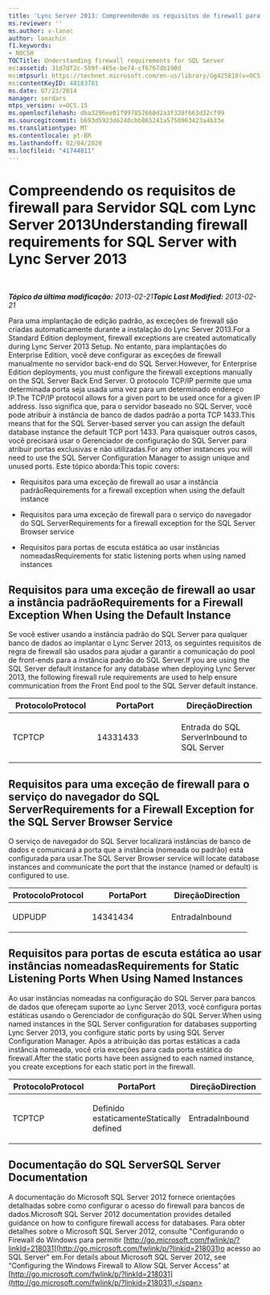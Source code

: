 ```yaml
---
title: 'Lync Server 2013: Compreendendo os requisitos de firewall para Servidor SQL'
ms.reviewer: ''
ms.author: v-lanac
author: lanachin
f1.keywords:
- NOCSH
TOCTitle: Understanding firewall requirements for SQL Server
ms:assetid: 31d7df2c-589f-465e-be74-cf6767db190d
ms:mtpsurl: https://technet.microsoft.com/en-us/library/Gg425818(v=OCS.15)
ms:contentKeyID: 48183781
ms.date: 07/23/2014
manager: serdars
mtps_version: v=OCS.15
ms.openlocfilehash: dba3296ee01f997857660d2a3f328f663d32cf99
ms.sourcegitcommit: b693d5923d6240cbb865241a5750963423a4b33e
ms.translationtype: MT
ms.contentlocale: pt-BR
ms.lasthandoff: 02/04/2020
ms.locfileid: "41744811"
---
```

<div data-xmlns="http://www.w3.org/1999/xhtml">

<div class="topic" data-xmlns="http://www.w3.org/1999/xhtml" data-msxsl="urn:schemas-microsoft-com:xslt" data-cs="http://msdn.microsoft.com/en-us/">

<div data-asp="http://msdn2.microsoft.com/asp">

# <a name="understanding-firewall-requirements-for-sql-server-with-lync-server-2013"></a><span data-ttu-id="7cffb-102">Compreendendo os requisitos de firewall para Servidor SQL com Lync Server 2013</span><span class="sxs-lookup"><span data-stu-id="7cffb-102">Understanding firewall requirements for SQL Server with Lync Server 2013</span></span>

</div>

<div id="mainSection">

<div id="mainBody">

<span> </span>

<span data-ttu-id="7cffb-103">_**Tópico da última modificação:** 2013-02-21_</span><span class="sxs-lookup"><span data-stu-id="7cffb-103">_**Topic Last Modified:** 2013-02-21_</span></span>

<span data-ttu-id="7cffb-104">Para uma implantação de edição padrão, as exceções de firewall são criadas automaticamente durante a instalação do Lync Server 2013.</span><span class="sxs-lookup"><span data-stu-id="7cffb-104">For a Standard Edition deployment, firewall exceptions are created automatically during Lync Server 2013 Setup.</span></span> <span data-ttu-id="7cffb-105">No entanto, para implantações do Enterprise Edition, você deve configurar as exceções de firewall manualmente no servidor back-end do SQL Server.</span><span class="sxs-lookup"><span data-stu-id="7cffb-105">However, for Enterprise Edition deployments, you must configure the firewall exceptions manually on the SQL Server Back End Server.</span></span> <span data-ttu-id="7cffb-106">O protocolo TCP/IP permite que uma determinada porta seja usada uma vez para um determinado endereço IP.</span><span class="sxs-lookup"><span data-stu-id="7cffb-106">The TCP/IP protocol allows for a given port to be used once for a given IP address.</span></span> <span data-ttu-id="7cffb-107">Isso significa que, para o servidor baseado no SQL Server, você pode atribuir à instância de banco de dados padrão a porta TCP 1433.</span><span class="sxs-lookup"><span data-stu-id="7cffb-107">This means that for the SQL Server-based server you can assign the default database instance the default TCP port 1433.</span></span> <span data-ttu-id="7cffb-108">Para quaisquer outros casos, você precisará usar o Gerenciador de configuração do SQL Server para atribuir portas exclusivas e não utilizadas.</span><span class="sxs-lookup"><span data-stu-id="7cffb-108">For any other instances you will need to use the SQL Server Configuration Manager to assign unique and unused ports.</span></span> <span data-ttu-id="7cffb-109">Este tópico aborda:</span><span class="sxs-lookup"><span data-stu-id="7cffb-109">This topic covers:</span></span>

  - <span data-ttu-id="7cffb-110">Requisitos para uma exceção de firewall ao usar a instância padrão</span><span class="sxs-lookup"><span data-stu-id="7cffb-110">Requirements for a firewall exception when using the default instance</span></span>

  - <span data-ttu-id="7cffb-111">Requisitos para uma exceção de firewall para o serviço do navegador do SQL Server</span><span class="sxs-lookup"><span data-stu-id="7cffb-111">Requirements for a firewall exception for the SQL Server Browser service</span></span>

  - <span data-ttu-id="7cffb-112">Requisitos para portas de escuta estática ao usar instâncias nomeadas</span><span class="sxs-lookup"><span data-stu-id="7cffb-112">Requirements for static listening ports when using named instances</span></span>

<div>

## <a name="requirements-for-a-firewall-exception-when-using-the-default-instance"></a><span data-ttu-id="7cffb-113">Requisitos para uma exceção de firewall ao usar a instância padrão</span><span class="sxs-lookup"><span data-stu-id="7cffb-113">Requirements for a Firewall Exception When Using the Default Instance</span></span>

<span data-ttu-id="7cffb-114">Se você estiver usando a instância padrão do SQL Server para qualquer banco de dados ao implantar o Lync Server 2013, os seguintes requisitos de regra de firewall são usados para ajudar a garantir a comunicação do pool de front-ends para a instância padrão do SQL Server.</span><span class="sxs-lookup"><span data-stu-id="7cffb-114">If you are using the SQL Server default instance for any database when deploying Lync Server 2013, the following firewall rule requirements are used to help ensure communication from the Front End pool to the SQL Server default instance.</span></span>


<table>
<colgroup>
<col style="width: 33%" />
<col style="width: 33%" />
<col style="width: 33%" />
</colgroup>
<thead>
<tr class="header">
<th><span data-ttu-id="7cffb-115">Protocolo</span><span class="sxs-lookup"><span data-stu-id="7cffb-115">Protocol</span></span></th>
<th><span data-ttu-id="7cffb-116">Porta</span><span class="sxs-lookup"><span data-stu-id="7cffb-116">Port</span></span></th>
<th><span data-ttu-id="7cffb-117">Direção</span><span class="sxs-lookup"><span data-stu-id="7cffb-117">Direction</span></span></th>
</tr>
</thead>
<tbody>
<tr class="odd">
<td><p><span data-ttu-id="7cffb-118">TCP</span><span class="sxs-lookup"><span data-stu-id="7cffb-118">TCP</span></span></p></td>
<td><p><span data-ttu-id="7cffb-119">1433</span><span class="sxs-lookup"><span data-stu-id="7cffb-119">1433</span></span></p></td>
<td><p><span data-ttu-id="7cffb-120">Entrada do SQL Server</span><span class="sxs-lookup"><span data-stu-id="7cffb-120">Inbound to SQL Server</span></span></p></td>
</tr>
</tbody>
</table>


</div>

<div>

## <a name="requirements-for-a-firewall-exception-for-the-sql-server-browser-service"></a><span data-ttu-id="7cffb-121">Requisitos para uma exceção de firewall para o serviço do navegador do SQL Server</span><span class="sxs-lookup"><span data-stu-id="7cffb-121">Requirements for a Firewall Exception for the SQL Server Browser Service</span></span>

<span data-ttu-id="7cffb-122">O serviço de navegador do SQL Server localizará instâncias de banco de dados e comunicará a porta que a instância (nomeada ou padrão) está configurada para usar.</span><span class="sxs-lookup"><span data-stu-id="7cffb-122">The SQL Server Browser service will locate database instances and communicate the port that the instance (named or default) is configured to use.</span></span>


<table>
<colgroup>
<col style="width: 33%" />
<col style="width: 33%" />
<col style="width: 33%" />
</colgroup>
<thead>
<tr class="header">
<th><span data-ttu-id="7cffb-123">Protocolo</span><span class="sxs-lookup"><span data-stu-id="7cffb-123">Protocol</span></span></th>
<th><span data-ttu-id="7cffb-124">Porta</span><span class="sxs-lookup"><span data-stu-id="7cffb-124">Port</span></span></th>
<th><span data-ttu-id="7cffb-125">Direção</span><span class="sxs-lookup"><span data-stu-id="7cffb-125">Direction</span></span></th>
</tr>
</thead>
<tbody>
<tr class="odd">
<td><p><span data-ttu-id="7cffb-126">UDP</span><span class="sxs-lookup"><span data-stu-id="7cffb-126">UDP</span></span></p></td>
<td><p><span data-ttu-id="7cffb-127">1434</span><span class="sxs-lookup"><span data-stu-id="7cffb-127">1434</span></span></p></td>
<td><p><span data-ttu-id="7cffb-128">Entrada</span><span class="sxs-lookup"><span data-stu-id="7cffb-128">Inbound</span></span></p></td>
</tr>
</tbody>
</table>


</div>

<div>

## <a name="requirements-for-static-listening-ports-when-using-named-instances"></a><span data-ttu-id="7cffb-129">Requisitos para portas de escuta estática ao usar instâncias nomeadas</span><span class="sxs-lookup"><span data-stu-id="7cffb-129">Requirements for Static Listening Ports When Using Named Instances</span></span>

<span data-ttu-id="7cffb-130">Ao usar instâncias nomeadas na configuração do SQL Server para bancos de dados que ofereçam suporte ao Lync Server 2013, você configura portas estáticas usando o Gerenciador de configuração do SQL Server.</span><span class="sxs-lookup"><span data-stu-id="7cffb-130">When using named instances in the SQL Server configuration for databases supporting Lync Server 2013, you configure static ports by using SQL Server Configuration Manager.</span></span> <span data-ttu-id="7cffb-131">Após a atribuição das portas estáticas a cada instância nomeada, você cria exceções para cada porta estática do firewall.</span><span class="sxs-lookup"><span data-stu-id="7cffb-131">After the static ports have been assigned to each named instance, you create exceptions for each static port in the firewall.</span></span>


<table>
<colgroup>
<col style="width: 33%" />
<col style="width: 33%" />
<col style="width: 33%" />
</colgroup>
<thead>
<tr class="header">
<th><span data-ttu-id="7cffb-132">Protocolo</span><span class="sxs-lookup"><span data-stu-id="7cffb-132">Protocol</span></span></th>
<th><span data-ttu-id="7cffb-133">Porta</span><span class="sxs-lookup"><span data-stu-id="7cffb-133">Port</span></span></th>
<th><span data-ttu-id="7cffb-134">Direção</span><span class="sxs-lookup"><span data-stu-id="7cffb-134">Direction</span></span></th>
</tr>
</thead>
<tbody>
<tr class="odd">
<td><p><span data-ttu-id="7cffb-135">TCP</span><span class="sxs-lookup"><span data-stu-id="7cffb-135">TCP</span></span></p></td>
<td><p><span data-ttu-id="7cffb-136">Definido estaticamente</span><span class="sxs-lookup"><span data-stu-id="7cffb-136">Statically defined</span></span></p></td>
<td><p><span data-ttu-id="7cffb-137">Entrada</span><span class="sxs-lookup"><span data-stu-id="7cffb-137">Inbound</span></span></p></td>
</tr>
</tbody>
</table>


</div>

<div>

## <a name="sql-server-documentation"></a><span data-ttu-id="7cffb-138">Documentação do SQL Server</span><span class="sxs-lookup"><span data-stu-id="7cffb-138">SQL Server Documentation</span></span>

<span data-ttu-id="7cffb-139">A documentação do Microsoft SQL Server 2012 fornece orientações detalhadas sobre como configurar o acesso do firewall para bancos de dados.</span><span class="sxs-lookup"><span data-stu-id="7cffb-139">Microsoft SQL Server 2012 documentation provides detailed guidance on how to configure firewall access for databases.</span></span> <span data-ttu-id="7cffb-140">Para obter detalhes sobre o Microsoft SQL Server 2012, consulte "Configurando o Firewall do Windows para permitir [http://go.microsoft.com/fwlink/p/?linkId=218031](http://go.microsoft.com/fwlink/p/?linkid=218031)o acesso ao SQL Server" em.</span><span class="sxs-lookup"><span data-stu-id="7cffb-140">For details about Microsoft SQL Server 2012, see “Configuring the Windows Firewall to Allow SQL Server Access” at [http://go.microsoft.com/fwlink/p/?linkId=218031](http://go.microsoft.com/fwlink/p/?linkid=218031).</span></span>

</div>

</div>

<span> </span>

</div>

</div>

</div>

